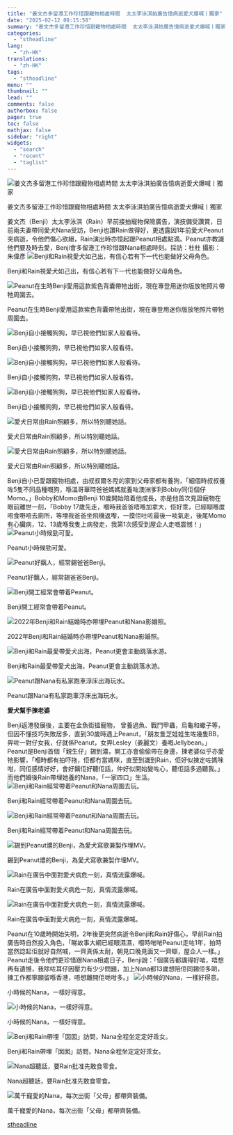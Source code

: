 ```yaml
---
title: "姜文杰多留港工作珍惜跟寵物相處時間  太太李泳淇拍廣告憶病逝愛犬爆喊丨獨家"
date: "2025-02-12 08:15:58"
summary: "姜文杰多留港工作珍惜跟寵物相處時間  太太李泳淇拍廣告憶病逝愛犬爆喊丨獨家       姜文..."
categories:
  - "stheadline"
lang:
  - "zh-HK"
translations:
  - "zh-HK"
tags:
  - "stheadline"
menu: ""
thumbnail: ""
lead: ""
comments: false
authorbox: false
pager: true
toc: false
mathjax: false
sidebar: "right"
widgets:
  - "search"
  - "recent"
  - "taglist"
---
```


![姜文杰多留港工作珍惜跟寵物相處時間  太太李泳淇拍廣告憶病逝愛犬爆喊丨獨家](https://image.stheadline.com/f/680p0/0x0/100/none/51fde901c0b6596f2f8f8c7f55822603/stheadline/inewsmedia/20250211/_2025021200125989888.jpg)

姜文杰多留港工作珍惜跟寵物相處時間 太太李泳淇拍廣告憶病逝愛犬爆喊丨獨家




姜文杰（Benji）太太李泳淇（Rain）早前接拍寵物保險廣告，演技備受讚賞，日前兩夫妻帶同愛犬Nana受訪，Benji也讚Rain做得好，更透露因1年前愛犬Peanut突病逝，令他們傷心欲絕，Rain演出時亦憶起跟Peanut相處點滴。Peanut亦教識他們要及時去愛，Benji會多留港工作珍惜跟Nana相處時刻。採訪：杜杜 攝影：朱偉彥
 ![Benji和Rain視愛犬如己出，有信心若有下一代也能做好父母角色。](https://image.hkhl.hk/f/1024p0/0x0/100/none/b771f602993d3ee0fce1c40fa268b36d/2025-02/130A3232.JPG)


Benji和Rain視愛犬如己出，有信心若有下一代也能做好父母角色。



 ![Peanut在生時Benji愛用這款紫色背囊帶牠出街，現在專登用迷你版放牠照片帶牠周圍去。](https://image.hkhl.hk/f/1024p0/0x0/100/none/303cb807ba3721f41e4d8fb01002569b/2025-02/130A3198.JPG)


Peanut在生時Benji愛用這款紫色背囊帶牠出街，現在專登用迷你版放牠照片帶牠周圍去。



 ![Benji自小接觸狗狗，早已視他們如家人般看待。](https://image.hkhl.hk/f/1024p0/0x0/100/none/4b2ccc3fb8f83e27bf70c90e795d80f5/2025-02/130A3176_0.JPG)


Benji自小接觸狗狗，早已視他們如家人般看待。



 ![Benji自小接觸狗狗，早已視他們如家人般看待。](https://image.hkhl.hk/f/1024p0/0x0/100/none/176cdbb61517af6cea8e7cb991470f0b/2025-02/130A3183_0.JPG)


Benji自小接觸狗狗，早已視他們如家人般看待。



 ![Benji自小接觸狗狗，早已視他們如家人般看待。](https://image.hkhl.hk/f/1024p0/0x0/100/none/288ea7538b277cfdce90eecaf076be8f/2025-02/130A3196_0.JPG)


Benji自小接觸狗狗，早已視他們如家人般看待。



 ![愛犬日常由Rain照顧多，所以特別聽她話。](https://image.hkhl.hk/f/1024p0/0x0/100/none/05e7efb8e8c2e9d7227f5236a487e67c/2025-02/130A3235_0.JPG)


愛犬日常由Rain照顧多，所以特別聽她話。



 ![愛犬日常由Rain照顧多，所以特別聽她話。](https://image.hkhl.hk/f/1024p0/0x0/100/none/c49ec0caed06d53458f780dce43574de/2025-02/130A3240_0.JPG)


愛犬日常由Rain照顧多，所以特別聽她話。




Benji自小已愛跟寵物相處，由叔叔爾冬陞的家到父母家都有養狗，「細個時叔叔養咗5隻不同品種嘅狗，喺溫哥華時爸爸媽媽就養咗澳洲爹利Bobby同佢個仔Momo。」Bobby和Momo由Benji 10歲開始陪着他成長，亦是他首次見證寵物在眼前離世一刻，「Bobby 17歲先走，嗰時我爸爸唔喺加拿大，佢好乖，已經瞓喺度唔食嘢唔去廁所，等埋我爸爸坐飛機返嚟，一摸佢吐咗最後一啖氣走，後尾Momo有心臟病，12、13歲喺我隻上病發走，我第1次感受到屋企人走嘅震憾！」
 ![Peanut小時候勁可愛。](https://image.hkhl.hk/f/1024p0/0x0/100/none/74d830393b1e2a2275ff894e78152d78/2025-02/Peanut__0.jpg)


Peanut小時候勁可愛。



 ![Peanut好黐人，經常錫爸爸Benji。](https://image.hkhl.hk/f/1024p0/0x0/100/none/2bfb488cd22233e316f00960a9181895/2025-02/Peanut_Kiss.jpg)


Peanut好黐人，經常錫爸爸Benji。



 ![Benji開工經常會帶着Peanut。](https://image.hkhl.hk/f/1024p0/0x0/100/none/8e7b42420b1cd9bb8074bdfb33c0345a/2025-02/Peanut__1.jpg)


Benji開工經常會帶着Peanut。



 ![2022年Benji和Rain結婚時亦帶埋Peanut和Nana影婚照。](https://image.hkhl.hk/f/1024p0/0x0/100/none/67dc6c35aa4ed262afeafa5197209fd8/2025-02/173928877977174.jpg)


2022年Benji和Rain結婚時亦帶埋Peanut和Nana影婚照。



 ![Benji和Rain最愛帶愛犬出海，Peanut更會主動跳落水游。](https://image.hkhl.hk/f/1024p0/0x0/100/none/c13c4a1d98581dc3c48c328b08cc8335/2025-02/173928893067707.jpg)


Benji和Rain最愛帶愛犬出海，Peanut更會主動跳落水游。



 ![Peanut跟Nana有私家跑車浮床出海玩水。](https://image.hkhl.hk/f/1024p0/0x0/100/none/9cd9c4e9ca96e2b3113e76abb28b8d40/2025-02/Peanut_.jpg)


Peanut跟Nana有私家跑車浮床出海玩水。




**愛犬幫手揀老婆**

Benji返港發展後，主要在金魚街搵寵物， 曾養過魚、戰鬥甲蟲，烏龜和蠍子等，但因不懂技巧失敗居多，直到30歲時遇上Peanut，「朋友隻芝娃娃生咗幾隻BB，畀咗一對仔女我，仔就係Peanut，女畀Lesley（姜麗文）養嘅Jellybean。」Peanut是Benji首個「親生仔」錫到濃，開工亦會偷偷帶在身邊，揀老婆似乎亦愛牠影響，「嗰時都有拍吓拖，佢都冇當媽咪，直至到識到Rain，佢好似㨂定咗媽咪咁，同佢感情好好，會好黐佢好聽佢話，仲好似開始變咗心，聽佢話多過聽我。」而他們婚後Rain帶埋她養的Nana，「一家四口」生活。
 ![Benji和Rain經常帶着Peanut和Nana周圍去玩。](https://image.hkhl.hk/f/1024p0/0x0/100/none/ef59985a7c58ace30922af3d9e8751b8/2025-02/Nara_Peanut.jpg)


Benji和Rain經常帶着Peanut和Nana周圍去玩。



 ![Benji和Rain經常帶着Peanut和Nana周圍去玩。](https://image.hkhl.hk/f/1024p0/0x0/100/none/a4b7c67bff4587ca4830e62112936cdc/2025-02/Nara_Peanut_.jpg)


Benji和Rain經常帶着Peanut和Nana周圍去玩。



 ![錫到Peanut燶的Benji，為愛犬寫歌兼製作埋MV。](https://image.hkhl.hk/f/1024p0/0x0/100/none/53b3c21d7d2a5ab226ae6e8449481a66/2025-02/Peanut_MV_2.jpg)


錫到Peanut燶的Benji，為愛犬寫歌兼製作埋MV。



 ![Rain在廣告中面對愛犬病危一刻，真情流露爆喊。](https://image.hkhl.hk/f/1024p0/0x0/100/none/a05a21a35c3cd2717d812cd7c07b0b4e/2025-02/20241220_One_Degree19678.jpg)


Rain在廣告中面對愛犬病危一刻，真情流露爆喊。



 ![Rain在廣告中面對愛犬病危一刻，真情流露爆喊。](https://image.hkhl.hk/f/1024p0/0x0/100/none/8dea0be1ed6c3a31e6d79cbac136391e/2025-02/IMG_4275.jpg)


Rain在廣告中面對愛犬病危一刻，真情流露爆喊。




Peanut在10歲時開始失明，2年後更突然病逝令Benji和Rain好傷心，早前Rain拍廣告時自然投入角色，「睇故事大綱已經眼濕濕，嗰時啱啱Peanut走咗1年，拍時當然諗起佢就好自然喊，一齊真係太耐，朝見口晚見面又一齊瞓，屋企人一樣。」Peanut走後令他們更珍惜跟Nana相處日子，Benji說：「個廣告都講得好啱，唔想再有遺憾，我除咗耳仔因壓力有少少問題，加上Nana都13歲想陪佢同錫佢多啲，揀工作都寧願留喺香港，唔想離開佢哋咁多。」
 ![小時候的Nana，一樣好得意。](https://image.hkhl.hk/f/1024p0/0x0/100/none/6c705d79e2e702b56219b201f3a076d9/2025-02/Nara_.jpg)


小時候的Nana，一樣好得意。



 ![小時候的Nana，一樣好得意。](https://image.hkhl.hk/f/1024p0/0x0/100/none/53c6e5ea1a9ed0465ba01c6863e91e81/2025-02/Nara__0.jpg)


小時候的Nana，一樣好得意。



 ![Benji和Rain帶埋「囡囡」訪問，Nana全程坐定定好乖女。](https://image.hkhl.hk/f/1024p0/0x0/100/none/7895f3b4337326e417b8cbe071eec2ac/2025-02/130A3226.JPG)


Benji和Rain帶埋「囡囡」訪問，Nana全程坐定定好乖女。



 ![Nana超聽話，要Rain批准先敢食零食。](https://image.hkhl.hk/f/1024p0/0x0/100/none/a446d3fe3306ead593feb8deb0f13d2b/2025-02/130A3211.JPG)


Nana超聽話，要Rain批准先敢食零食。



 ![萬千寵愛的Nana，每次出街「父母」都帶齊裝備。](https://image.hkhl.hk/f/1024p0/0x0/100/none/ffb1e1005a7f425f388c54040aff1977/2025-02/130A3264.JPG)


萬千寵愛的Nana，每次出街「父母」都帶齊裝備。

[stheadline](https://std.stheadline.com/realtime/article/2052229/即時-娛樂-姜文杰多留港工作珍惜跟寵物相處時間-太太李泳淇拍廣告憶病逝愛犬爆喊丨獨家)
